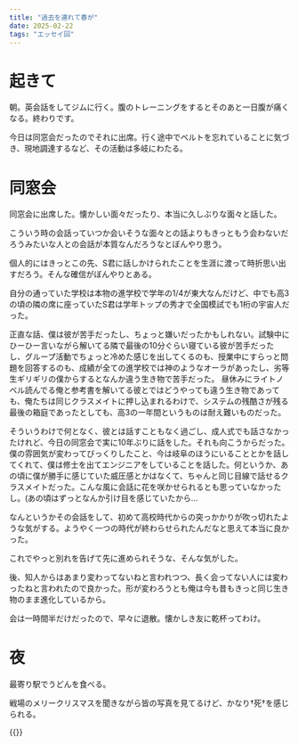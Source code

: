```yaml
---
title: "過去を連れて春が"
date: 2025-02-22
tags: "エッセイ回"
---
```


# 起きて
朝。英会話をしてジムに行く。腹のトレーニングをするとそのあと一日腹が痛くなる。終わりです。

今日は同窓会だったのでそれに出席。行く途中でベルトを忘れていることに気づき、現地調達するなど、その活動は多岐にわたる。
# 同窓会
同窓会に出席した。懐かしい面々だったり、本当に久しぶりな面々と話した。

こういう時の会話っていつか会いそうな面々との話よりもきっともう会わないだろうみたいな人との会話が本質なんだろうなとぼんやり思う。

個人的にはきっとこの先、S君に話しかけられたことを生涯に渡って時折思い出すだろう。そんな確信がぼんやりとある。

自分の通っていた学校は本物の進学校で学年の1/4が東大なんだけど、中でも高3の頃の隣の席に座っていたS君は学年トップの秀才で全国模試でも1桁の宇宙人だった。

正直な話、僕は彼が苦手だったし、ちょっと嫌いだったかもしれない。試験中にひーひー言いながら解いてる隣で最後の10分ぐらい寝ている彼が苦手だったし、グループ活動でちょっと冷めた感じを出してくるのも、授業中にすらっと問題を回答するのも、成績が全ての進学校では神のようなオーラがあったし、劣等生ギリギリの僕からするとなんか違う生き物で苦手だった。
昼休みにライトノベル読んでる俺と参考書を解いてる彼とではどうやっても違う生き物であっても、俺たちは同じクラスメイトに押し込まれるわけで、システムの残酷さが残る最後の箱庭であったとしても、高3の一年間というものは耐え難いものだった。

そういうわけで何となく、彼とは話すこともなく過ごし、成人式でも話さなかったけれど、今日の同窓会で実に10年ぶりに話をした。それも向こうからだった。
僕の雰囲気が変わってびっくりしたこと、今は岐阜のほうにいることとかを話してくれて、僕は修士を出てエンジニアをしていることを話した。何というか、あの頃に僕が勝手に感じていた威圧感とかはなくて、ちゃんと同じ目線で話せるクラスメイトだった。こんな風に会話に花を咲かせられるとも思っていなかったし。(あの頃はずっとなんか引け目を感じていたから...

なんというかその会話をして、初めて高校時代からの突っかかりが吹っ切れたような気がする。ようやく一つの時代が終わらせられたんだなと思えて本当に良かった。

これでやっと別れを告げて先に進められそうな、そんな気がした。

後、知人からはあまり変わってないねと言われつつ、長く会ってない人には変わったねと言われたので良かった。形が変わろうとも俺は今も昔もきっと同じ生き物のまま進化しているから。

会は一時間半だけだったので、早々に退散。懐かしき友に乾杯ってわけ。

# 夜
最寄り駅でうどんを食べる。


戦場のメリークリスマスを聞きながら皆の写真を見てるけど、かなり†死†を感じられる。

{{<youtube Pd28ZfD2V2E>}}

